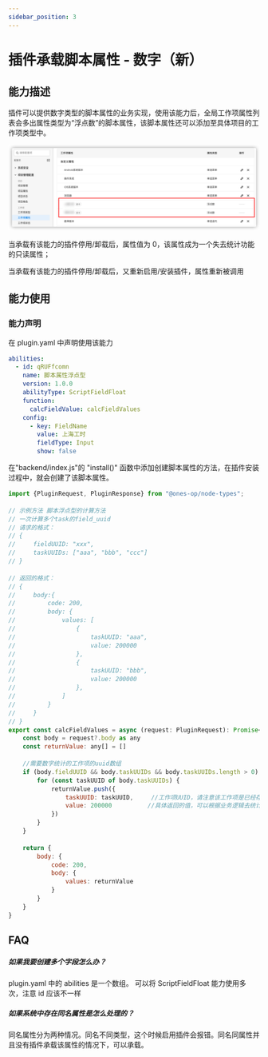 ```yaml
---
sidebar_position: 3
---
```


# 插件承载脚本属性 - 数字（新）

## 能力描述

插件可以提供数字类型的脚本属性的业务实现，使用该能力后，全局工作项属性列表会多出属性类型为“浮点数”的脚本属性，该脚本属性还可以添加至具体项目的工作项类型中。

![image](scriptProperties-numbe.jpg)

当承载有该能力的插件停用/卸载后，属性值为 0，该属性成为一个失去统计功能的只读属性；

当承载有该能力的插件停用/卸载后，又重新启用/安装插件，属性重新被调用

## 能力使用

### 能力声明

在 plugin.yaml 中声明使用该能力

```yaml
abilities:
  - id: qRUFfcomn
    name: 脚本属性浮点型
    version: 1.0.0
    abilityType: ScriptFieldFloat
    function:
      calcFieldValue: calcFieldValues
    config:
      - key: FieldName
        value: 上海工时
        fieldType: Input
        show: false
```

在"backend/index.js"的 "install()" 函数中添加创建脚本属性的方法，在插件安装过程中，就会创建了该脚本属性。

```javascript
import {PluginRequest, PluginResponse} from "@ones-op/node-types";

// 示例方法 脚本浮点型的计算方法
// 一次计算多个task的field_uuid
// 请求的格式：
// {
//     fieldUUID: "xxx",
//     taskUUIDs: ["aaa", "bbb", "ccc"]
// }

// 返回的格式：
// {
//     body:{
//         code: 200,
//         body: {
//             values: [
//                 {
//                     taskUUID: "aaa",
//                     value: 200000
//                 },
//                 {
//                     taskUUID: "bbb",
//                     value: 200000
//                 },
//             ]
//         }
//     }
// }
export const calcFieldValues = async (request: PluginRequest): Promise<PluginResponse> => {
    const body = request?.body as any
    const returnValue: any[] = []

    //需要数字统计的工作项的uuid数组
    if (body.fieldUUID && body.taskUUIDs && body.taskUUIDs.length > 0) {
        for (const taskUUID of body.taskUUIDs) {
            returnValue.push({
                taskUUID: taskUUID,     //工作项UUID，请注意该工作项是已经存在脚本属性
                value: 200000          //具体返回的值，可以根据业务逻辑去统计
            })
        }
    }

    return {
        body: {
            code: 200,
            body: {
                values: returnValue
            }
        }
    }
}

```

## FAQ

##### 如果我要创建多个字段怎么办？

plugin.yaml 中的 abilities 是一个数组。 可以将 ScriptFieldFloat 能力使用多次，注意 id 应该不一样

##### 如果系统中存在同名属性是怎么处理的？

同名属性分为两种情况。同名不同类型，这个时候启用插件会报错。同名同属性并且没有插件承载该属性的情况下，可以承载。
